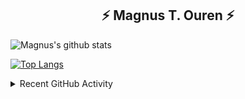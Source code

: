 <div align='center'>

## ⚡ Magnus T. Ouren ⚡

</div>

<div>

![Magnus's github stats](https://github-readme-stats.vercel.app/api?username=magnusouren&theme=github_dark)

[![Top Langs](https://github-readme-stats.vercel.app/api/top-langs/?username=magnusouren&layout=compact&theme=github_dark)](https://github.com/anuraghazra/github-readme-stats)

<details>
  <summary>Recent GitHub Activity</summary>
    <!--START_SECTION:activity-->
    <!--END_SECTION:activity-->
</detalis>

</div>
<!--
**magnusouren/magnusouren** is a ✨ _special_ ✨ repository because its `README.md` (this file) appears on your GitHub profile.

Here are some ideas to get you started:

-   🔭 I’m currently working on ...
-   🌱 I’m currently learning ...
-   👯 I’m looking to collaborate on ...
-   🤔 I’m looking for help with ...
-   💬 Ask me about ...
-   📫 How to reach me: ...
-   😄 Pronouns: ...
-   ⚡ Fun fact: ...
    -->
